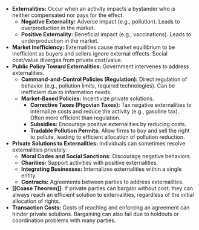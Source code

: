 
- **Externalities:** Occur when an activity impacts a bystander who is neither compensated nor pays for the effect.
    - **Negative Externality:** Adverse impact (e.g., pollution). Leads to overproduction in the market.
    - **Positive Externality:** Beneficial impact (e.g., vaccinations). Leads to underproduction in the market.
- **Market Inefficiency:** Externalities cause market equilibrium to be inefficient as buyers and sellers ignore external effects. Social cost/value diverges from private cost/value.
- **Public Policy Toward Externalities:** Government intervenes to address externalities.
    - **Command-and-Control Policies (Regulation):** Direct regulation of behavior (e.g., pollution limits, required technologies). Can be inefficient due to information needs.
    - **Market-Based Policies:** Incentivize private solutions.
        - **Corrective Taxes (Pigovian Taxes):** Tax negative externalities to internalize costs and reduce the activity (e.g., gasoline tax). Often more efficient than regulation.
        - **Subsidies:** Encourage positive externalities by reducing costs.
        - **Tradable Pollution Permits:** Allow firms to buy and sell the right to pollute, leading to efficient allocation of pollution reduction.
- **Private Solutions to Externalities:** Individuals can sometimes resolve externalities privately.
    - **Moral Codes and Social Sanctions:** Discourage negative behaviors.
    - **Charities:** Support activities with positive externalities.
    - **Integrating Businesses:** Internalizes externalities within a single entity.
    - **Contracts:** Agreements between parties to address externalities.
- **[[Coase Theorem]]:** If private parties can bargain without cost, they can always reach an efficient solution to externalities, regardless of the initial allocation of rights.
- **Transaction Costs:** Costs of reaching and enforcing an agreement can hinder private solutions. Bargaining can also fail due to holdouts or coordination problems with many parties.